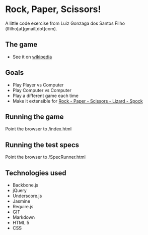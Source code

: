 # Rock, Paper, Scissors!

A little code exercise from Luiz Gonzaga dos Santos Filho (lfilho[at]gmail[dot]com).

## The game
  - See it on [wikipedia][1]

## Goals
 - Play Player vs Computer
 - Play Computer vs Computer
 - Play a different game each time
 - Make it extensible for [Rock - Paper - Scissors - Lizard - Spock][2]

## Running the game
Point the browser to /index.html

## Running the test specs
Point the browser to /SpecRunner.html

## Technologies used
 - Backbone.js
 - jQuery
 - Underscore.js
 - Jasmine
 - Require.js
 - GIT
 - Markdown
 - HTML 5
 - CSS

 [1]: http://en.wikipedia.org/wiki/Rock-paper-scissors
 [2]: http://en.wikipedia.org/wiki/Rock-paper-scissors-lizard-Spock
